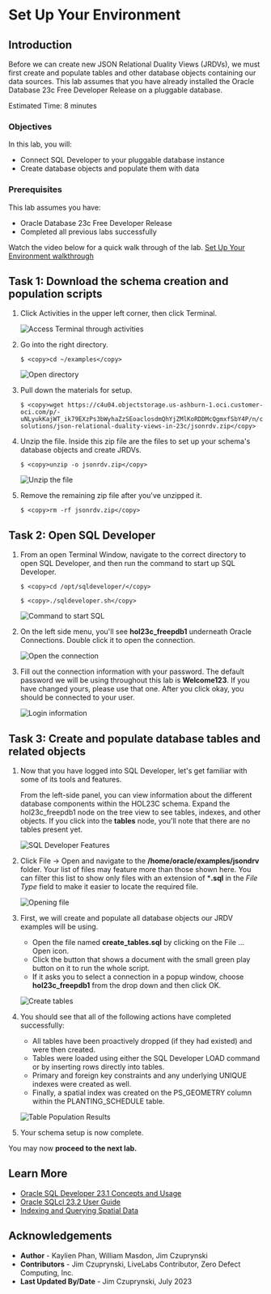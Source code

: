 # Set Up Your Environment

## Introduction

Before we can create new JSON Relational Duality Views (JRDVs), we must first create and populate tables and other database objects containing our data sources. This lab assumes that you have already installed the Oracle Database 23c Free Developer Release on a pluggable database.

Estimated Time: 8 minutes

### Objectives

In this lab, you will:

- Connect SQL Developer to your pluggable database instance
- Create database objects and populate them with data

### Prerequisites

This lab assumes you have:
- Oracle Database 23c Free Developer Release
- Completed all previous labs successfully

Watch the video below for a quick walk through of the lab.
[Set Up Your Environment walkthrough](videohub:1_bm92oiqn)

## Task 1: Download the schema creation and population scripts

1. Click Activities in the upper left corner, then click Terminal.

    ![Access Terminal through activities](images/activities-terminal.png)
<!-- Select File -> New Tab since ORDS is running in your current Terminal tab.-->
2. Go into the right directory.

    ```
    $ <copy>cd ~/examples</copy>
    ```

    ![Open directory](images/directory.png)

3. Pull down the materials for setup.

    ```
    $ <copy>wget https://c4u04.objectstorage.us-ashburn-1.oci.customer-oci.com/p/-uNLyukKajWT_ik79EXzPs3bWyhaZzSEoaclosdmQhYjZMlKoRDDMcQgmxfSbY4P/n/c4u04/b/livelabsfiles/o/partner-solutions/json-relational-duality-views-in-23c/jsonrdv.zip</copy>
    ```

    <!--![Wget to pull materials](images/material-pulldown-setup.png)-->

4. Unzip the file. Inside this zip file are the files to set up your schema's database objects and create JRDVs.

    ```
    $ <copy>unzip -o jsonrdv.zip</copy>
    ```

    ![Unzip the file](images/unzip-file.png)

5. Remove the remaining zip file after you've unzipped it.

    ```
    $ <copy>rm -rf jsonrdv.zip</copy>
    ```

    <!-- ![Remaining zip file removed](images/remove-zip.png) -->


## Task 2: Open SQL Developer

1. From an open Terminal Window, navigate to the correct directory to open SQL Developer, and then run the command to start up SQL Developer.

    ```
    $ <copy>cd /opt/sqldeveloper/</copy>
    ```
    ```
    $ <copy>./sqldeveloper.sh</copy>
    ```

    ![Command to start SQL](images/start-sqldeveloper.png)

3. On the left side menu, you'll see **hol23c_freepdb1** underneath Oracle Connections. Double click it to open the connection.


    ![Open the connection](images/hol23c-connection.png)

4. Fill out the connection information with your password. The default password we will be using throughout this lab is **Welcome123**. If you have changed yours, please use that one. After you click okay, you should be connected to your user.

    ![Login information](images/login-connection.png)

## Task 3: Create and populate database tables and related objects

1. Now that you have logged into SQL Developer, let's get familiar with some of its tools and features.

    From the left-side panel, you can view information about the different database components within the HOL23C schema. Expand the hol23c_freepdb1 node on the tree view to see tables, indexes, and other objects. If you click into the **tables** node, you'll note that there are no tables present yet.

    ![SQL Developer Features](images/explore-sqldeveloper.png)

2. Click File -> Open and navigate to the **/home/oracle/examples/jsondrv** folder. Your list of files may feature more than those shown here. You can filter this list to show only files with an extension of ***.sql** in the *File Type* field to make it easier to locate the required file.

    ![Opening file](images/file-open.png)

3. First, we will create and populate all database objects our JRDV examples will be using.

    - Open the file named **create_tables.sql** by clicking on the File ... Open icon. 
    - Click the button that shows a document with the small green play button on it to run the whole script.
    - If it asks you to select a connection in a popup window, choose **hol23c_freepdb1** from the drop down and then click OK.

    ![Create tables](images/create_tables.png)

4. You should see that all of the following actions have completed successfully:

    - All tables have been proactively dropped (if they had existed) and were then created.
    - Tables were loaded using either the SQL Developer LOAD command or by inserting rows directly into tables.
    - Primary and foreign key constraints and any underlying UNIQUE indexes were created as well.
    - Finally, a spatial index was created on the PS\_GEOMETRY column within the PLANTING\_SCHEDULE table.

    ![Table Population Results](./images/post-schema-population.png)

5. Your schema setup is now complete. 

You may now **proceed to the next lab.**

## Learn More
- [Oracle SQL Developer 23.1 Concepts and Usage](https://docs.oracle.com/en/database/oracle/sql-developer/23.1/rptug/sql-developer-concepts-usage.html#GUID-464C045C-FBDF-417A-A20B-037D294B3BDA)
- [Oracle SQLcl 23.2 User Guide](https://docs.oracle.com/en/database/oracle/sql-developer-command-line/23.2/)
- [Indexing and Querying Spatial Data](https://docs.oracle.com/en/database/oracle/oracle-database/23/spatl/indexing-querying-spatial-data.html)

## Acknowledgements
* **Author** - Kaylien Phan, William Masdon, Jim Czuprynski
* **Contributors** - Jim Czuprynski, LiveLabs Contributor, Zero Defect Computing, Inc.
* **Last Updated By/Date** - Jim Czuprynski, July 2023
